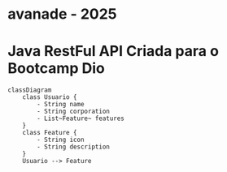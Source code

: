 # avanade - 2025
# Java RestFul API Criada para o Bootcamp Dio
```
classDiagram
    class Usuario {
        - String name
        - String corporation
        - List~Feature~ features
    }
    class Feature {
        - String icon
        - String description
    }
    Usuario --> Feature
```
